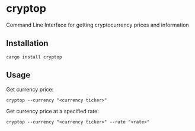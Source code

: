 # cryptop

Command Line Interface for getting cryptocurrency prices and information

## Installation

```
cargo install cryptop
```

## Usage

Get currency price:
```
cryptop --currency "<currency ticker>"
```

Get currency price at a specified rate:
```
cryptop --currency "<currency ticker>" --rate "<rate>"
```
